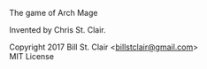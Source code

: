 The game of Arch Mage

Invented by Chris St. Clair.

Copyright 2017 Bill St. Clair &lt;<billstclair@gmail.com>&gt;<br/>
MIT License
